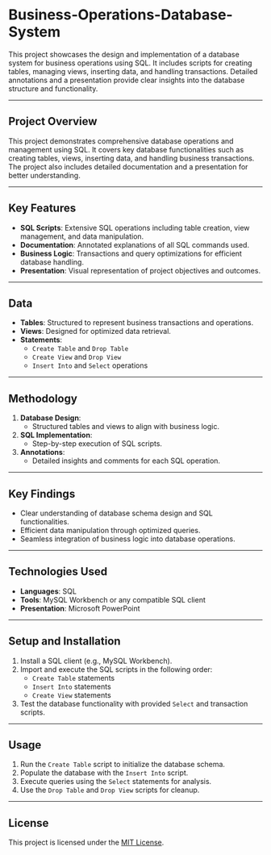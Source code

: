 # Business-Operations-Database-System
This project showcases the design and implementation of a database system for business operations using SQL. It includes scripts for creating tables, managing views, inserting data, and handling transactions. Detailed annotations and a presentation provide clear insights into the database structure and functionality.

---

## Project Overview
This project demonstrates comprehensive database operations and management using SQL. It covers key database functionalities such as creating tables, views, inserting data, and handling business transactions. The project also includes detailed documentation and a presentation for better understanding.

---

## Key Features
- **SQL Scripts**: Extensive SQL operations including table creation, view management, and data manipulation.
- **Documentation**: Annotated explanations of all SQL commands used.
- **Business Logic**: Transactions and query optimizations for efficient database handling.
- **Presentation**: Visual representation of project objectives and outcomes.

---

## Data
- **Tables**: Structured to represent business transactions and operations.
- **Views**: Designed for optimized data retrieval.
- **Statements**:
  - `Create Table` and `Drop Table`
  - `Create View` and `Drop View`
  - `Insert Into` and `Select` operations

---

## Methodology
1. **Database Design**:
   - Structured tables and views to align with business logic.
2. **SQL Implementation**:
   - Step-by-step execution of SQL scripts.
3. **Annotations**:
   - Detailed insights and comments for each SQL operation.

---

## Key Findings
- Clear understanding of database schema design and SQL functionalities.
- Efficient data manipulation through optimized queries.
- Seamless integration of business logic into database operations.

---

## Technologies Used
- **Languages**: SQL
- **Tools**: MySQL Workbench or any compatible SQL client
- **Presentation**: Microsoft PowerPoint

---

## Setup and Installation
1. Install a SQL client (e.g., MySQL Workbench).
2. Import and execute the SQL scripts in the following order:
   - `Create Table` statements
   - `Insert Into` statements
   - `Create View` statements
3. Test the database functionality with provided `Select` and transaction scripts.

---

## Usage
1. Run the `Create Table` script to initialize the database schema.
2. Populate the database with the `Insert Into` script.
3. Execute queries using the `Select` statements for analysis.
4. Use the `Drop Table` and `Drop View` scripts for cleanup.

---

## License
This project is licensed under the [MIT License](LICENSE).
